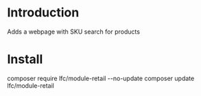 # Introduction

Adds a webpage with SKU search for products

# Install

composer require lfc/module-retail --no-update
composer update lfc/module-retail

